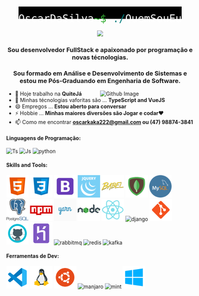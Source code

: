 <p style="text-align:center"><kbd style="font-size: 2em; background: black; color: white; height:40px; border-color:black; ">
  <fonts style="position: relative; bottom:-1rem">OscarDaSilva<span style="color: #35ae35;">~$ </span><span style="color: teal;">./</span><span class="dirname">QuemSouEu</span>
  </fonts>
</kbd></p> 

<p align="center"><br/>
   <a href="https://www.linkedin.com/in/dasilvaoscar/">
    <img src="https://www.logo.wine/a/logo/LinkedIn/LinkedIn-Logo.wine.svg" width="100">
  </a>
</p>

<h3 align="center">Sou desenvolvedor FullStack e apaixonado por programação e novas técnologias.</h3>
<h3 align="center">Sou formado em Análise e Desenvolvimento de Sistemas e estou me Pós-Graduando em Engenharia de Software.</h3>


<img width="50%" align="right" alt="Github Image" src="https://raw.githubusercontent.com/onimur/.github/master/.resources/git-header.svg" />


- 🔭 Hoje trabalho na **QuiteJá**
- 🌱 Minhas técnologias vaforitas são ... **TypeScript and VueJS**
- 😄 Empregos ... **Estou aberto para conversar**
- ⚡ Hobbie ... **Minhas maiores diversões são Jogar e codar**❤
- 📫 Como me encontrar **oscarkaka222@gmail.com ou (47) 98874-3841**

<h4>Linguagens de Programação: </h4>
<p align="left">
 <img style="margin: auto;" src="https://upload.wikimedia.org/wikipedia/commons/thumb/4/4c/Typescript_logo_2020.svg/1200px-Typescript_logo_2020.svg.png" alt=Ts width="60" height="60"/>
 <img style="margin: auto;" src="https://upload.wikimedia.org/wikipedia/commons/thumb/9/99/Unofficial_JavaScript_logo_2.svg/200px-Unofficial_JavaScript_logo_2.svg.png" alt=Js width="60" height="60"/>
 <img style="margin: auto;" src="https://upload.wikimedia.org/wikipedia/commons/thumb/0/0a/Python.svg/1200px-Python.svg.png" alt=python width="60" height="60"/>
</p>

<h4>Skills and Tools: </h4>
<p align="left">
	<img style="margin: auto;" src="https://raw.githubusercontent.com/sachinverma53121/sachinverma53121/master/icons/html5.png" alt=html5 width="60" height="60"/> 
	<img style="margin: auto;" src="https://raw.githubusercontent.com/sachinverma53121/sachinverma53121/master/icons/css3.png" alt=css3 width="60" height="60"/> 
	<img style="margin: auto;" src="https://raw.githubusercontent.com/sachinverma53121/sachinverma53121/master/icons/bootstrap.png" alt=bootstrap width="60" height="60"/>
	<img style="margin: auto;" src="https://raw.githubusercontent.com/sachinverma53121/sachinverma53121/master/icons/jquery.png" alt=jquery width="60" height="60"/>
	<img style="margin: auto;" src="https://raw.githubusercontent.com/sachinverma53121/sachinverma53121/master/icons/babel.png" alt=babel width="60" height="60"/>
	<img style="margin: auto;" src="https://raw.githubusercontent.com/sachinverma53121/sachinverma53121/master/icons/mongo.png" alt=mongodb width="60" height="60"/> 
	<img style="margin: auto;" src="https://raw.githubusercontent.com/sachinverma53121/sachinverma53121/master/icons/mysql.png" alt=mysql width="60" height="60"/> 
	<img style="margin: auto;" src="https://raw.githubusercontent.com/sachinverma53121/sachinverma53121/master/icons/psql.png" alt=postgresql width="60" height="60"/> 
	<img style="margin: auto;" src="https://raw.githubusercontent.com/sachinverma53121/sachinverma53121/master/icons/npm.png" alt=npm width="60" height="60"/>
  <img style="margin: auto;" src="https://raw.githubusercontent.com/sachinverma53121/sachinverma53121/master/icons/yarn.png" alt=yarn width="60" height="60"/>
  <img style="margin: auto;" src="https://raw.githubusercontent.com/sachinverma53121/sachinverma53121/master/icons/node.png" alt=nodejs width="60" height="60"/>
	<img style="margin: auto;" src="https://raw.githubusercontent.com/sachinverma53121/sachinverma53121/master/icons/react.png" alt=react width="60" height="60"/> 
  <img style="margin: auto;" src="https://lh3.googleusercontent.com/proxy/Jmw6ITOZMdwlA50QF9G5pTpQsLKqEm4Jw8Y6RGLZpaYcLceDrJjhRlapeGYOuFR17z81pBZugOwy1s9DiYAL0RSrMpM" alt=django width="60" height="60"/>
	<img style="margin: auto;" src="https://raw.githubusercontent.com/sachinverma53121/sachinverma53121/master/icons/git.png" alt=git width="60" height="60"/>
  <img style="margin: auto;" src="https://raw.githubusercontent.com/sachinverma53121/sachinverma53121/master/icons/github.png" alt=github width="60" height="60"/>
  <img style="margin: auto;" src="https://raw.githubusercontent.com/sachinverma53121/sachinverma53121/master/icons/heroku.png" alt=heroku width="60" height="60"/>
  <img style="margin: auto;" src="https://jpadilla.github.io/rabbitmqapp/assets/img/icon.png" alt=rabbitmq width="60" height="60"/>
  <img src="https://cdn4.iconfinder.com/data/icons/redis-2/1451/Untitled-2-512.png" alt=redis width="60" height="60"/>
  <img src="https://upload.wikimedia.org/wikipedia/commons/thumb/0/05/Apache_kafka.svg/1200px-Apache_kafka.svg.png" alt=kafka width="40" height="50"/>
</p>

<h4>Ferramentas de Dev: </h4>
<p align="left">
  <img style="margin: auto;" src="https://raw.githubusercontent.com/sachinverma53121/sachinverma53121/master/icons/vsc.png" alt=vs width="60" height="60"/>
  <img style="margin: auto;" src="https://raw.githubusercontent.com/sachinverma53121/sachinverma53121/master/icons/linux.png" alt=linux width="60" height="60"/>
  <img style="margin: auto;" src="https://raw.githubusercontent.com/sachinverma53121/sachinverma53121/master/icons/ubuntu.png" alt=ubuntu width="60" height="60"/>
  <img style="margin: auto;" src="https://upload.wikimedia.org/wikipedia/commons/thumb/c/c9/Antu_distributor-logo-manjaro.svg/1024px-Antu_distributor-logo-manjaro.svg.png" alt=manjaro width="60" height="60"/>
  <img style="margin: auto;" src="https://cdn.onsloth.com/data/images/logo/mintlogo-color.svg" alt=mint width="60" height="60"/>
  <img style="margin: auto;" src="https://raw.githubusercontent.com/sachinverma53121/sachinverma53121/master/icons/win10.png" alt=windows10 width="60" height="60"/>
</p>


